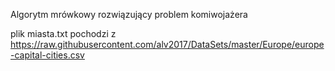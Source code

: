 Algorytm mrówkowy rozwiązujący problem komiwojażera

plik miasta.txt pochodzi z https://raw.githubusercontent.com/alv2017/DataSets/master/Europe/europe-capital-cities.csv